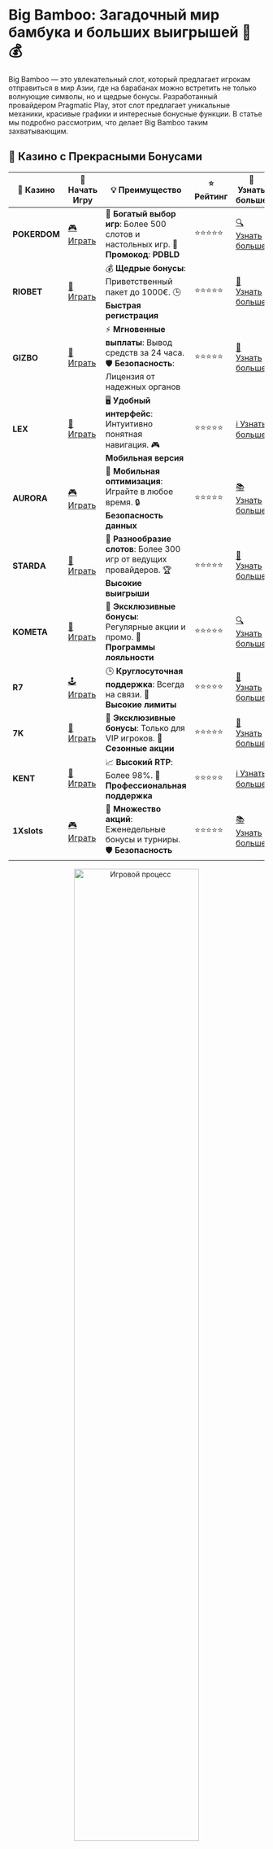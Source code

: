 # Big Bamboo: Загадочный мир бамбука и больших выигрышей 🌿💰

Big Bamboo — это увлекательный слот, который предлагает игрокам отправиться в мир Азии, где на барабанах можно встретить не только волнующие символы, но и щедрые бонусы. Разработанный провайдером Pragmatic Play, этот слот предлагает уникальные механики, красивые графики и интересные бонусные функции. В статье мы подробно рассмотрим, что делает Big Bamboo таким захватывающим.

## 🌟 Казино с Прекрасными Бонусами

| 🎲 **Казино** | 🔗 **Начать Игру** | 💡 **Преимущество** | ⭐ **Рейтинг** | 🔗 **Узнать больше** |
|--------------|---------------------|---------------------|----------------|----------------------|
| **POKERDOM**  | [🎮 Играть](https://brandplay.link/4k77v2yx) | 🎉 **Богатый выбор игр**: Более 500 слотов и настольных игр. 🎁 **Промокод**: **PDBLD** | ⭐⭐⭐⭐⭐ | [🔍 Узнать больше](https://brandplay.link/4k77v2yx) |
| **RIOBET**    | [🎰 Играть](https://brandplay.link/7xBLTPyj) | 💰 **Щедрые бонусы**: Приветственный пакет до 1000€. 🕒 **Быстрая регистрация** | ⭐⭐⭐⭐⭐ | [📖 Узнать больше](https://brandplay.link/7xBLTPyj) |
| **GIZBO**     | [🎲 Играть](https://brandplay.link/bprXw4YV) | ⚡ **Мгновенные выплаты**: Вывод средств за 24 часа. 🛡️ **Безопасность**: Лицензия от надежных органов | ⭐⭐⭐⭐⭐ | [📝 Узнать больше](https://brandplay.link/bprXw4YV) |
| **LEX**       | [🤑 Играть](https://brandplay.link/zW4hdDFV) | 🖥️ **Удобный интерфейс**: Интуитивно понятная навигация. 🎮 **Мобильная версия** | ⭐⭐⭐⭐⭐ | [ℹ️ Узнать больше](https://brandplay.link/zW4hdDFV) |
| **AURORA**    | [🎮 Играть](https://10trafic-stat2.com/click/668546556bcc6313411604bd/6766/13032/subaccount) | 📱 **Мобильная оптимизация**: Играйте в любое время. 🔒 **Безопасность данных** | ⭐⭐⭐⭐⭐ | [📚 Узнать больше](https://10trafic-stat2.com/click/668546556bcc6313411604bd/6766/13032/subaccount) |
| **STARDА**    | [🎯 Играть](https://brandplay.link/fB7xwRFL) | 🎰 **Разнообразие слотов**: Более 300 игр от ведущих провайдеров. 🏆 **Высокие выигрыши** | ⭐⭐⭐⭐⭐ | [🔎 Узнать больше](https://brandplay.link/fB7xwRFL) |
| **KOMETA**    | [🎰 Играть](https://brandplay.link/8ZymQJV8) | 🎁 **Эксклюзивные бонусы**: Регулярные акции и промо. 🔄 **Программы лояльности** | ⭐⭐⭐⭐⭐ | [🔍 Узнать больше](https://brandplay.link/8ZymQJV8) |
| **R7**        | [🕹️ Играть](https://brandplay.link/bMd3Yjsw) | 🕒 **Круглосуточная поддержка**: Всегда на связи. 💸 **Высокие лимиты** | ⭐⭐⭐⭐⭐ | [📖 Узнать больше](https://brandplay.link/bMd3Yjsw) |
| **7K**        | [🎲 Играть](https://brandplay.link/BvQyFShp) | 🌟 **Эксклюзивные бонусы**: Только для VIP игроков. 🎉 **Сезонные акции** | ⭐⭐⭐⭐⭐ | [📝 Узнать больше](https://brandplay.link/BvQyFShp) |
| **KENT**      | [🤑 Играть](https://brandplay.link/Fv2WP3js) | 📈 **Высокий RTP**: Более 98%. 💼 **Профессиональная поддержка** | ⭐⭐⭐⭐⭐ | [ℹ️ Узнать больше](https://brandplay.link/Fv2WP3js) |
| **1Xslots**   | [🎮 Играть](https://brandplay.link/hSB1khtr) | 🎉 **Множество акций**: Еженедельные бонусы и турниры. 🛡️ **Безопасность** | ⭐⭐⭐⭐⭐ | [📚 Узнать больше](https://brandplay.link/hSB1khtr) |

<div align="center"> <img src="https://i.pinimg.com/originals/1d/b3/25/1db325483acbe642c6d4e6fdd73a4988.gif" alt="Игровой процесс" width="70%"> </div>
---

## 🚀 Быстрые Выигрыши и Поддержка

| 🎲 **Казино** | 🔗 **Начать Игру** | 💡 **Преимущество** | ⭐ **Рейтинг** | 🔗 **Узнать больше** |
|--------------|---------------------|---------------------|----------------|----------------------|
| **GAMA**      | [🎯 Играть](https://brandplay.link/j6NMKsDz) | 🔍 **Интуитивный интерфейс**: Легкость использования. 🏅 **Престижные турниры** | ⭐⭐⭐⭐☆ | [🔎 Узнать больше](https://brandplay.link/j6NMKsDz) |
| **ONION**     | [🎰 Играть](https://brandplay.link/zBGRVpQ9) | 🤑 **Низкие ставки**: Идеально для начинающих. 🔄 **Быстрые выводы** | ⭐⭐⭐⭐☆ | [🔍 Узнать больше](https://brandplay.link/zBGRVpQ9) |
| **ЧЕМПИОН**   | [🕹️ Играть](https://temon-gter.cfd/go/lRq?p80412p304504pcc44t17455) | 🏅 **Лояльная программа**: Награды за активность. 🎁 **Ежемесячные бонусы** | ⭐⭐⭐⭐☆ | [📖 Узнать больше](https://temon-gter.cfd/go/lRq?p80412p304504pcc44t17455) |
| **VAVADA**    | [🎲 Играть](https://vavadapartner.pro/?promo=ea5c9275-6854-4505-94fc-95ab18221945-linkb2) | 🚀 **Быстрая регистрация**: Начните играть мгновенно. 🔐 **Безопасные транзакции** | ⭐⭐⭐⭐☆ | [📝 Узнать больше](https://vavadapartner.pro/?promo=ea5c9275-6854-4505-94fc-95ab18221945-linkb2) |
| **FRIENDS**   | [🤑 Играть](https://gofriends.mba/linkb2) | 🤝 **Социальные игры**: Играйте с друзьями. 🌐 **Мультиплатформенность** | ⭐⭐⭐⭐☆ | [ℹ️ Узнать больше](https://gofriends.mba/linkb2) |
| **1WIN**      | [🎮 Играть](https://brandplay.link/smXVpBbG) | 🏆 **Спортивные ставки**: Широкий выбор видов спорта. 💵 **Высокие коэффициенты** | ⭐⭐⭐⭐☆ | [📚 Узнать больше](https://brandplay.link/smXVpBbG) |
| **DRIP**      | [🎯 Играть](https://drp-ircp01.com/c07e6a3db) | 🌐 **Инновационные игры**: Новейшие игровые технологии. 🛡️ **Высокая безопасность** | ⭐⭐⭐⭐☆ | [🔎 Узнать больше](https://drp-ircp01.com/c07e6a3db) |
| **JOYCASINO** | [🎰 Играть](https://rpc30.call2me.pro/?/ru/registration?apkpop=0&partner=p24970p3291217pc98f) | 🎁 **Приятные бонусы**: Ежедневные акции и подарки. 🕹️ **Разнообразие игр** | ⭐⭐⭐⭐☆ | [🔍 Узнать больше](https://rpc30.call2me.pro/?/ru/registration?apkpop=0&partner=p24970p3291217pc98f) |
| **PLAYFORTUNA** | [🎮 Играть](https://fortunapromo.net/alt/playfortuna/registration?0dc4a9362a71feb7e3f165fb8e766f70) | 🎉 **Регулярные акции**: Бонусы, фриспины и многое другое. 🏅 **Турниры** | ⭐⭐⭐⭐☆ | [📚 Узнать больше](https://fortunapromo.net/alt/playfortuna/registration?0dc4a9362a71feb7e3f165fb8e766f70) |
| **SYKAA**     | [🤑 Играть](https://s-two-way.com/?source=linkb2&pid=30697) | 💸 **Доступные ставки**: Идеально для новичков. 🎁 **Щедрые бонусы** | ⭐⭐⭐⭐☆ | [🔍 Узнать больше](https://s-two-way.com/?source=linkb2&pid=30697) |

<div align="center"> <img src="https://i.pinimg.com/originals/1d/b3/25/1db325483acbe642c6d4e6fdd73a4988.gif" alt="Игровой процесс" width="70%"> </div>

![Big Bamboo Casino](https://i.pinimg.com/originals/a9/29/6e/a9296ea1cf6a7c20a985e593451f0323.png)

## Что такое Big Bamboo? 🎯

Big Bamboo — это слот с пятью барабанами и четырьмя рядами, в котором игрокам предстоит исследовать экзотическую природу Азии. Символы игры варьируются от животных и растений до драгоценных предметов, а бонусные функции придают игре особую динамичность.

### Особенности игры:

- **Символы**: На барабанах встречаются такие символы, как бамбук, панды, тигры, драконы и золотые монеты, что помогает создать атмосферу таинственного востока.
- **Бонусные раунды**: Игра предлагает игрокам бонусные спины и множители, которые значительно увеличивают шансы на победу.
- **Дизайн и атмосфера**: Big Bamboo украшен яркими изображениями природы, спокойной музыкой и эффектами, которые создают атмосферу расслабления и приключений.

## Как играть в Big Bamboo? 🎮

Для того чтобы начать играть в Big Bamboo, выберите размер ставки и вращайте барабаны. Комбинации символов, которые появляются на линиях выплат, приносят выигрыши. Чтобы получить доступ к бонусным функциям, необходимо собрать определенное количество специальных символов на барабанах.

### Бонусные функции:

1. **Free Spins (Бесплатные спины)**: С помощью символа Scatter можно активировать бесплатные вращения, во время которых увеличиваются шансы на большие выигрыши.
2. **Wild Символы**: Символ Wild помогает создать выигрышные комбинации, заменяя другие символы на барабанах.
3. **Множители**: Во время бонусных раундов могут активироваться множители, которые увеличат ваш выигрыш.

## Почему стоит играть в Big Bamboo? 🌿

1. **Высокий RTP**: Big Bamboo предлагает высокий процент отдачи игроку (RTP), что увеличивает шансы на получение хороших выплат.
2. **Красочная графика и звуковые эффекты**: Игра погружает в атмосферу дикой природы, создавая увлекательный игровой процесс.
3. **Мобильная доступность**: Этот слот можно играть на мобильных устройствах, что позволяет наслаждаться игрой в любое время и в любом месте.

## Где играть в Big Bamboo? 🎰

Играть в Big Bamboo можно в следующих онлайн-казино:

- **Riobet** — популярная платформа с широким выбором слотов, включая Big Bamboo.
- **Pokerdom** — онлайн-казино с большими бонусами и разнообразными играми.
- **Gizbo** — место для любителей захватывающих слотов и крупных выигрышей.

## Советы для успешной игры в Big Bamboo 🧠

1. **Изучите демо-режим**: Прежде чем ставить деньги, ознакомьтесь с демо-версией, чтобы понять особенности игры.
2. **Управляйте своим бюджетом**: Определите лимиты на ставки, чтобы не рисковать большими суммами.
3. **Используйте бонусы**: Активные бонусы и промокоды могут значительно увеличить ваши шансы на выигрыш.

## Заключение 🎯

Big Bamboo — это увлекательный слот, который сочетает в себе экзотику Востока, отличную графику и захватывающие бонусные функции. С высоким RTP и потенциалом для крупных выплат, он является отличным выбором для любителей онлайн-игр. Попробуйте этот слот в одном из известных казино и наслаждайтесь возможностью выиграть большие деньги в мире бамбука и панды! 🌿💸
